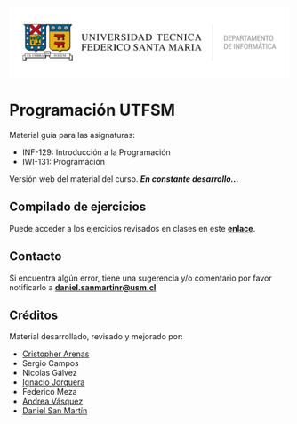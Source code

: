 ![DI-UTFSM](./images/di-utfsm.png "DI-UTFSM")

# Programación UTFSM
Material guía para las asignaturas: 

* INF-129: Introducción a la Programación
* IWI-131: Programación

Versión web del material del curso. ***En constante desarrollo...***


## Compilado de ejercicios
Puede acceder a los ejercicios revisados en clases en este **[enlace](https://progra-utfsm.github.io/ejercicios/)**.


## Contacto
Si encuentra algún error, tiene una sugerencia y/o comentario por favor notificarlo a **[daniel.sanmartinr@usm.cl](mailto:daniel.sanmartinr@usm.cl)**


## Créditos
Material desarrollado, revisado y mejorado por:

- [Cristopher Arenas](https://github.com/cristopherarenas)
- Sergio Campos
- Nicolas Gálvez
- [Ignacio Jorquera](https://github.com/ijorquera)
- Federico Meza
- [Andrea Vásquez](https://github.com/afvasque)
- [Daniel San Martín](https://github.com/dsanmartin)
